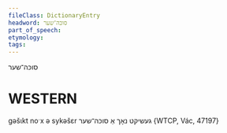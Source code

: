 ```yaml
---
fileClass: DictionaryEntry
headword: סוכּה־שער
part_of_speech: 
etymology: 
tags: 
---
```

סוכּה־שער

WESTERN
========

gəšɩkt noˑx ə sykəšɛr געשיקט נאָך אַ סוכּה־שער {WTCP, Vác, 47197}
